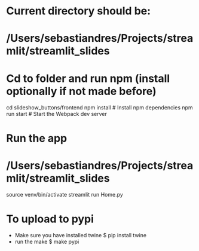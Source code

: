 # Current directory should be: 
# /Users/sebastiandres/Projects/streamlit/streamlit_slides
# Cd to folder and run npm (install optionally if not made before)
cd slideshow_buttons/frontend
npm install    # Install npm dependencies
npm run start  # Start the Webpack dev server

# Run the app
# /Users/sebastiandres/Projects/streamlit/streamlit_slides
source venv/bin/activate
streamlit run Home.py


# To upload to pypi
- Make sure you have installed twine
  $ pip install twine
- run the make
  $ make pypi